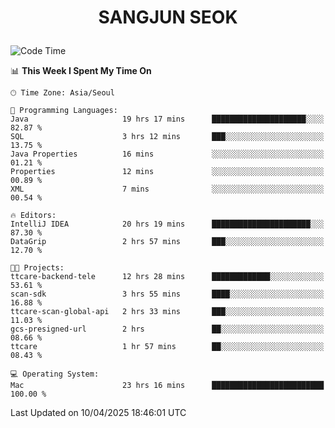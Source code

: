<h1>
 <p align="center">
   SANGJUN SEOK
 </p>
</h1>

<!--START_SECTION:waka-->
![Code Time](http://img.shields.io/badge/Code%20Time-4%2C232%20hrs%2047%20mins-blue)

📊 **This Week I Spent My Time On** 

```text
🕑︎ Time Zone: Asia/Seoul

💬 Programming Languages: 
Java                     19 hrs 17 mins      █████████████████████░░░░   82.87 % 
SQL                      3 hrs 12 mins       ███░░░░░░░░░░░░░░░░░░░░░░   13.75 % 
Java Properties          16 mins             ░░░░░░░░░░░░░░░░░░░░░░░░░   01.21 % 
Properties               12 mins             ░░░░░░░░░░░░░░░░░░░░░░░░░   00.89 % 
XML                      7 mins              ░░░░░░░░░░░░░░░░░░░░░░░░░   00.54 % 

🔥 Editors: 
IntelliJ IDEA            20 hrs 19 mins      ██████████████████████░░░   87.30 % 
DataGrip                 2 hrs 57 mins       ███░░░░░░░░░░░░░░░░░░░░░░   12.70 % 

🐱‍💻 Projects: 
ttcare-backend-tele      12 hrs 28 mins      █████████████░░░░░░░░░░░░   53.61 % 
scan-sdk                 3 hrs 55 mins       ████░░░░░░░░░░░░░░░░░░░░░   16.88 % 
ttcare-scan-global-api   2 hrs 33 mins       ███░░░░░░░░░░░░░░░░░░░░░░   11.03 % 
gcs-presigned-url        2 hrs               ██░░░░░░░░░░░░░░░░░░░░░░░   08.66 % 
ttcare                   1 hr 57 mins        ██░░░░░░░░░░░░░░░░░░░░░░░   08.43 % 

💻 Operating System: 
Mac                      23 hrs 16 mins      █████████████████████████   100.00 % 
```


 Last Updated on 10/04/2025 18:46:01 UTC
<!--END_SECTION:waka-->
